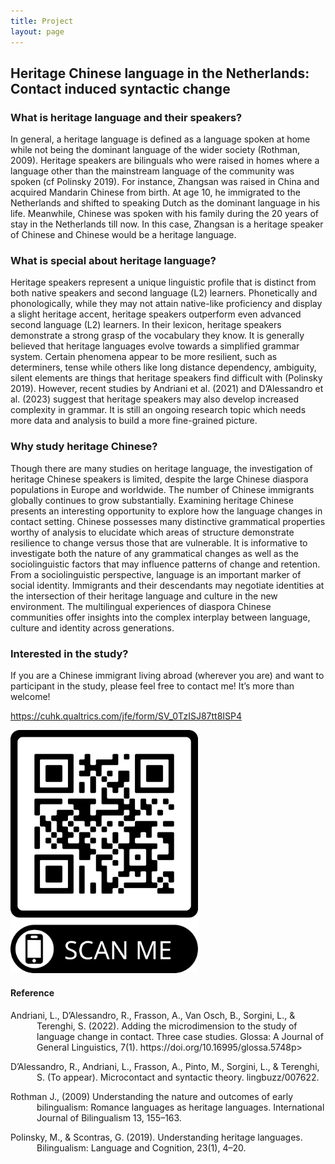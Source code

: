 ```yaml
---
title: Project
layout: page
---
```


## Heritage Chinese language in the Netherlands: Contact induced syntactic change

### What is heritage language and their speakers?

In general, a heritage language is defined as a language spoken at home while not being the dominant language of the wider society (Rothman, 2009). Heritage speakers are bilinguals who were raised in homes where a language other than the mainstream language of the community was spoken (cf Polinsky 2019). For instance, Zhangsan was raised in China and acquired Mandarin Chinese from birth. At age 10, he immigrated to the Netherlands and shifted to speaking Dutch as the dominant language in his life. Meanwhile, Chinese was spoken with his family during the 20 years of stay in the Netherlands till now. In this case, Zhangsan is a heritage speaker of Chinese and Chinese would be a heritage language.

### What is special about heritage language?

Heritage speakers represent a unique linguistic profile that is distinct from both native speakers and second language (L2) learners. Phonetically and phonologically, while they may not attain native-like proficiency and display a slight heritage accent, heritage speakers outperform even advanced second language (L2) learners. In their lexicon, heritage speakers demonstrate a strong grasp of the vocabulary they know.  It is generally believed that heritage languages evolve towards a simplified grammar system. Certain phenomena appear to be more resilient, such as determiners, tense while others like long distance dependency, ambiguity, silent elements are things that heritage speakers find difficult with (Polinsky 2019). However, recent studies by Andriani et al. (2021) and D’Alessandro et al. (2023) suggest that heritage speakers may also develop increased complexity in grammar. It is still an ongoing research topic which needs more data and analysis to build a more fine-grained picture.

### Why study heritage Chinese?

Though there are many studies on heritage language, the investigation of heritage Chinese speakers is limited, despite the large Chinese diaspora populations in Europe and worldwide. The number of Chinese immigrants globally continues to grow substantially. Examining heritage Chinese presents an interesting opportunity to explore how the language changes in contact setting. Chinese possesses many distinctive grammatical properties worthy of analysis to elucidate which areas of structure demonstrate resilience to change versus those that are vulnerable. It is informative to investigate both the nature of any grammatical changes as well as the sociolinguistic factors that may influence patterns of change and retention. From a sociolinguistic perspective, language is an important marker of social identity. Immigrants and their descendants may negotiate identities at the intersection of their heritage language and culture in the new environment. The multilingual experiences of diaspora Chinese communities offer insights into the complex interplay between language, culture and identity across generations.

### Interested in the study?

If you are a Chinese immigrant living abroad (wherever you are) and want to participant in the study, please feel free to contact me! It’s more than welcome!


https://cuhk.qualtrics.com/jfe/form/SV_0TzISJ87tt8ISP4


<img src="https://github.com/Stevenzetaoxu/WhatATheme/raw/master/assets/images/frame%20(1).png" width="300px">

#### Reference
<p style="text-indent: -3em; margin-left: 3em;">Andriani, L., D’Alessandro, R., Frasson, A., Van Osch, B., Sorgini, L., & Terenghi, S. (2022). Adding the microdimension to the study of language change in contact. Three case studies. Glossa: A Journal of General Linguistics, 7(1). https://doi.org/10.16995/glossa.5748p>
<p style="text-indent: -3em; margin-left: 3em;">D’Alessandro, R., Andriani, L., Frasson, A., Pinto, M., Sorgini, L., & Terenghi, S. (To appear). Microcontact and syntactic theory. lingbuzz/007622.</p>
<p style="text-indent: -3em; margin-left: 3em;">Rothman J., (2009) Understanding the nature and outcomes of early bilingualism: Romance languages as heritage languages. International Journal of Bilingualism 13, 155–163.</p>
<p style="text-indent: -3em; margin-left: 3em;">Polinsky, M., & Scontras, G. (2019). Understanding heritage languages. Bilingualism: Language and Cognition, 23(1), 4–20.

